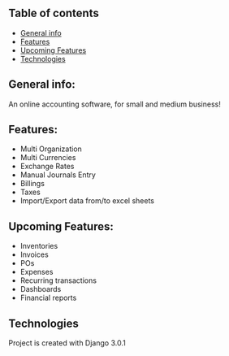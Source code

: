 ## Table of contents
* [General info](#general-info)
* [Features](#features)
* [Upcoming Features](#upcoming-features)
* [Technologies](#technologies)


## General info:
An online accounting software, for small and medium business! 
	
## Features:
* Multi Organization
* Multi Currencies
* Exchange Rates
* Manual Journals Entry
* Billings
* Taxes
* Import/Export data from/to excel sheets

## Upcoming Features:
* Inventories
* Invoices
* POs
* Expenses
* Recurring transactions
* Dashboards
* Financial reports

## Technologies
Project is created with Django 3.0.1
